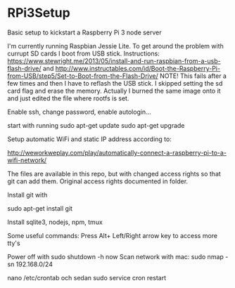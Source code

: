 # RPi3Setup
Basic setup to kickstart a Raspberry Pi 3 node server

I'm currently running Raspbian Jessie Lite. 
To get around the problem with currupt SD cards I boot from USB stick. Instructions:
https://www.stewright.me/2013/05/install-and-run-raspbian-from-a-usb-flash-drive/
and
http://www.instructables.com/id/Boot-the-Raspberry-Pi-from-USB/step5/Set-to-Boot-from-the-Flash-Drive/
NOTE! This fails after a few times and then I have to reflash the USB stick.
I skipped setting the sd card flag and erase the memory. Actually I burned the same image onto it and just edited the file where rootfs is set.

Enable ssh, change password, enable autologin...

start with running 
sudo apt-get update
sudo apt-get upgrade

Setup automatic WiFi and static IP address according to:

http://weworkweplay.com/play/automatically-connect-a-raspberry-pi-to-a-wifi-network/

The files are available in this repo, but with changed access rights so that git can add them. Original access rights documented in folder.

Install git with 

sudo apt-get install git

Install sqlite3, nodejs, npm, tmux

Some useful commands: 
Press Alt+ Left/Right arrow key to access more tty's

Power off with sudo shutdown -h now
Scan network with mac: sudo nmap -sn 192.168.0/24

nano /etc/crontab och sedan sudo service cron restart
